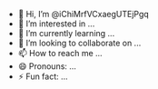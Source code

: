 - 👋 Hi, I’m @iChiMrfVCxaegUTEjPgq
- 👀 I’m interested in ...
- 🌱 I’m currently learning ...
- 💞️ I’m looking to collaborate on ...
- 📫 How to reach me ...
- 😄 Pronouns: ...
- ⚡ Fun fact: ...

<!---
iChiMrfVCxaegUTEjPgq/iChiMrfVCxaegUTEjPgq is a ✨ special ✨ repository because its `README.md` (this file) appears on your GitHub profile.
You can click the Preview link to take a look at your changes.
--->
